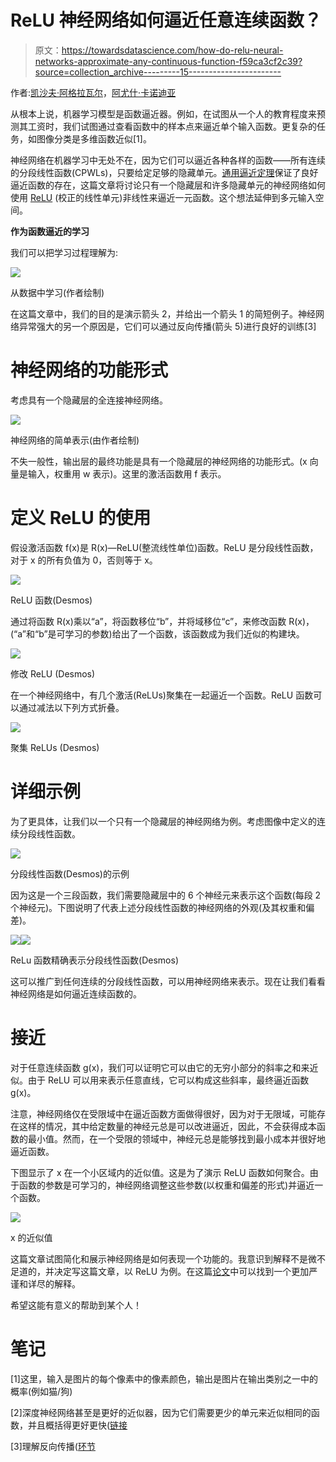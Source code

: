 # ReLU 神经网络如何逼近任意连续函数？

> 原文：<https://towardsdatascience.com/how-do-relu-neural-networks-approximate-any-continuous-function-f59ca3cf2c39?source=collection_archive---------15----------------------->

作者:[凯沙夫·阿格拉瓦尔](http://linkedin.com/in/kasince2k)，[阿尤什·卡诺迪亚](http://linkedin.com/in/kanodiaayush)

从根本上说，机器学习模型是函数逼近器。例如，在试图从一个人的教育程度来预测其工资时，我们试图通过查看函数中的样本点来逼近单个输入函数。更复杂的任务，如图像分类是多维函数近似[1]。

神经网络在机器学习中无处不在，因为它们可以逼近各种各样的函数——所有连续的分段线性函数(CPWLs)，只要给定足够的隐藏单元。[通用逼近定理](https://en.wikipedia.org/wiki/Universal_approximation_theorem)保证了良好逼近函数的存在，这篇文章将讨论只有一个隐藏层和许多隐藏单元的神经网络如何使用 [ReLU](https://machinelearningmastery.com/rectified-linear-activation-function-for-deep-learning-neural-networks/) (校正的线性单元)非线性来逼近一元函数。这个想法延伸到多元输入空间。

**作为函数逼近的学习**

我们可以把学习过程理解为:

![](img/6bb70afcfcf134a882bf1a9231e3a9b9.png)

从数据中学习(作者绘制)

在这篇文章中，我们的目的是演示箭头 2，并给出一个箭头 1 的简短例子。神经网络异常强大的另一个原因是，它们可以通过反向传播(箭头 5)进行良好的训练[3]

# 神经网络的功能形式

考虑具有一个隐藏层的全连接神经网络。

![](img/1a456c67947acecb96e0e7f0284c32ef.png)

神经网络的简单表示(由作者绘制)

不失一般性，输出层的最终功能是具有一个隐藏层的神经网络的功能形式。(x 向量是输入，权重用 w 表示)。这里的激活函数用 f 表示。

# 定义 ReLU 的使用

假设激活函数 f(x)是 R(x)—ReLU(整流线性单位)函数。ReLU 是分段线性函数，对于 x 的所有负值为 0，否则等于 x。

![](img/abd4f5f935082b71c7c1bee2d51cf648.png)

ReLU 函数(Desmos)

通过将函数 R(x)乘以“a”，将函数移位“b”，并将域移位“c”，来修改函数 R(x)，(“a”和“b”是可学习的参数)给出了一个函数，该函数成为我们近似的构建块。

![](img/cbb83032b10668237ba81e3faae3c87c.png)

修改 ReLU (Desmos)

在一个神经网络中，有几个激活(ReLUs)聚集在一起逼近一个函数。ReLU 函数可以通过减法以下列方式折叠。

![](img/eaf876a653d014e78799769f431d51b2.png)

聚集 ReLUs (Desmos)

# 详细示例

为了更具体，让我们以一个只有一个隐藏层的神经网络为例。考虑图像中定义的连续分段线性函数。

![](img/68b5006e1fd51fd6cac58eac78ca4224.png)

分段线性函数(Desmos)的示例

因为这是一个三段函数，我们需要隐藏层中的 6 个神经元来表示这个函数(每段 2 个神经元)。下图说明了代表上述分段线性函数的神经网络的外观(及其权重和偏差)。

![](img/570560c26e150c74e38c7b40e8ab37e4.png)![](img/b21b0ac1e5442afdc6a25e5f487e6981.png)

ReLu 函数精确表示分段线性函数(Desmos)

这可以推广到任何连续的分段线性函数，可以用神经网络来表示。现在让我们看看神经网络是如何逼近连续函数的。

# 接近

对于任意连续函数 g(x)，我们可以证明它可以由它的无穷小部分的斜率之和来近似。由于 ReLU 可以用来表示任意直线，它可以构成这些斜率，最终逼近函数 g(x)。

注意，神经网络仅在受限域中在逼近函数方面做得很好，因为对于无限域，可能存在这样的情况，其中给定数量的神经元总是可以改进逼近，因此，不会获得成本函数的最小值。然而，在一个受限的领域中，神经元总是能够找到最小成本并很好地逼近函数。

下图显示了 x 在一个小区域内的近似值。这是为了演示 ReLU 函数如何聚合。由于函数的参数是可学习的，神经网络调整这些参数(以权重和偏差的形式)并逼近一个函数。

![](img/75672a98f25b57d4fbb1b154c75b9d12.png)

x 的近似值

这篇文章试图简化和展示神经网络是如何表现一个功能的。我意识到解释不是微不足道的，并决定写这篇文章，以 ReLU 为例。在这篇[论文](https://arxiv.org/pdf/1909.03731.pdf)中可以找到一个更加严谨和详尽的解释。

希望这能有意义的帮助到某个人！

# 笔记

[1]这里，输入是图片的每个像素中的像素颜色，输出是图片在输出类别之一中的概率(例如猫/狗)

[2]深度神经网络甚至是更好的近似器，因为它们需要更少的单元来近似相同的函数，并且概括得更好更快([链接](https://stats.stackexchange.com/questions/222883/why-are-neural-networks-becoming-deeper-but-not-wider)

[3]理解反向传播([环节](/understanding-backpropagation-algorithm-7bb3aa2f95fd)